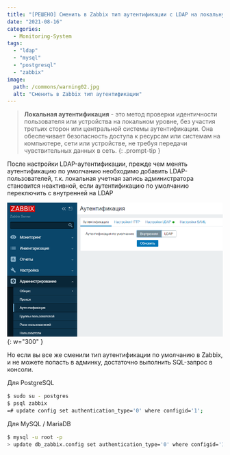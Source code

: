 ```yaml
---
title: "[РЕШЕНО] Сменить в Zabbix тип аутентификации с LDAP на локальную"
date: "2021-08-16"
categories: 
  - Monitoring-System
tags: 
  - "ldap"
  - "mysql"
  - "postgresql"
  - "zabbix"
image:
  path: /commons/warning02.jpg
  alt: "Сменить в Zabbix тип аутентификации"
---
```


> **Локальная аутентификация** - это метод проверки идентичности пользователя или устройства на локальном уровне, без участия третьих сторон или центральной системы аутентификации. Она обеспечивает безопасность доступа к ресурсам или системам на компьютере, сети или устройстве, не требуя передачи чувствительных данных в сеть.
{: .prompt-tip }

После настройки LDAP-аутентификации, прежде чем менять аутентификацию по умолчанию необходимо добавить LDAP-пользователей, т.к. локальная учетная запись администратора становится неактивной, если аутентификацию по умолчанию переключить с внутренней на LDAP

![](/assets/img/posts/2021/08/16/image.png){: w="300" }

Но если вы все же сменили тип аутентификации по умолчанию в Zabbix, и не можете попасть в админку, достаточно выполнить SQL-запрос в консоли.

Для PostgreSQL

```sh
$ sudo su - postgres
$ psql zabbix
=# update config set authentication_type='0' where configid='1';
```

Для MySQL / MariaDB

```sh
$ mysql -u root -p
> update db_zabbix.config set authentication_type='0' where configid='1';
```
